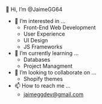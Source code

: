 👋 Hi, I’m @JaimeGG64
- 👀 I’m interested in ...
  - Front-End Web Development
  - User Experience
  - UI Design
  - JS Frameworks 
- 🌱 I’m currently learning ...
  - Databases
  - Project Managment
- 💞️ I’m looking to collaborate on ...
  - Shopify themes
- 📫 How to reach me ...
  - jaimeggdev@gmail.com

<!---
JaimeGG64/JaimeGG64 is a ✨ special ✨ repository because its `README.md` (this file) appears on your GitHub profile.
You can click the Preview link to take a look at your changes.
--->

